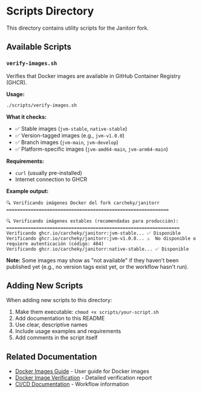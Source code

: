 # Scripts Directory

This directory contains utility scripts for the Janitorr fork.

## Available Scripts

### `verify-images.sh`

Verifies that Docker images are available in GitHub Container Registry (GHCR).

**Usage:**
```bash
./scripts/verify-images.sh
```

**What it checks:**
- ✅ Stable images (`jvm-stable`, `native-stable`)
- ✅ Version-tagged images (e.g., `jvm-v1.0.0`)
- ✅ Branch images (`jvm-main`, `jvm-develop`)
- ✅ Platform-specific images (`jvm-amd64-main`, `jvm-arm64-main`)

**Requirements:**
- `curl` (usually pre-installed)
- Internet connection to GHCR

**Example output:**
```
🔍 Verificando imágenes Docker del fork carcheky/janitorr
============================================================

🔍 Verificando imágenes estables (recomendadas para producción):
================================================================
Verificando ghcr.io/carcheky/janitorr:jvm-stable... ✅ Disponible
Verificando ghcr.io/carcheky/janitorr:jvm-v1.0.0... ⚠️  No disponible o requiere autenticación (código: 404)
Verificando ghcr.io/carcheky/janitorr:native-stable... ✅ Disponible
```

**Note:** Some images may show as "not available" if they haven't been published yet (e.g., no version tags exist yet, or the workflow hasn't run).

## Adding New Scripts

When adding new scripts to this directory:

1. Make them executable: `chmod +x scripts/your-script.sh`
2. Add documentation to this README
3. Use clear, descriptive names
4. Include usage examples and requirements
5. Add comments in the script itself

## Related Documentation

- [Docker Images Guide](../docs/DOCKER_IMAGES_GUIDE.md) - User guide for Docker images
- [Docker Image Verification](../docs/DOCKER_IMAGE_VERIFICATION.md) - Detailed verification report
- [CI/CD Documentation](../docs/CI-CD.md) - Workflow information
